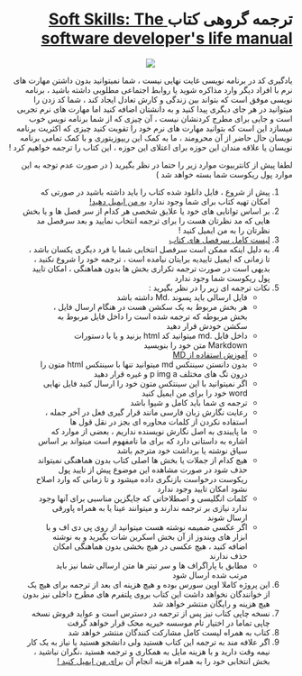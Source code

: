 <div dir="rtl">
<h1> ترجمه گروهی کتاب<a href="https://www.amazon.com/Soft-Skills-software-developers-manual/dp/1617292397"> Soft Skills: The software developer's life manual</a></h1>
  <div align="center">
    <img style="margin:0 auto;" src="https://images-na.ssl-images-amazon.com/images/I/51WiLueukSL._SX396_BO1,204,203,200_.jpg"/>
  </div>
  <p>
   یادگیری کد در برنامه نویسی غایت نهایی نیست ، شما نمیتوانید بدون داشتن مهارت های نرم با افراد دیگر وارد مذاکره شوید یا روابط اجتماعی مطلوبی داشته باشید ، برنامه نویسی موفق است که بتواند بین زندگی و کارش تعادل ایجاد کند ، شما کد زدن را میتوانید در هر جای دیگری پیدا کنید و به دانشتان اضافه کنید اما مهارت های نرم تجربی است و جایی برای مطرج کردنشان نیست ، آن چیزی که از شما برنامه نویس خوب میسازد این است که بتوانید مهارت های نرم خود را تقویت کنید چیزی که اکثریت برنامه نویسان حال حاضر از آن محرومند ، ما به کمک این ریپوزیتوری و با کمک تمامی برنامه نویسان یا علاقه مندان این حوزه برای اعتلای این حوزه ، این کتاب را ترجمه خواهیم کرد !
  </p>
<p>لطفا پیش از کانتربیوت موارد زیر را حتما در نظر بگیرید ( در صورت عدم توجه به این موارد پول ریکوست شما بسته خواهد شد )</p>
<ol>
  <li>
    پیش از شروع ، فایل دانلود شده کتاب را باید داشته باشید در صورتی که امکان تهیه کتاب برای شما وجود ندارد <a href="mailto:pouriya.babaali1998@gmail.com">به من ایمیل دهید!</a> 
  </li>
  <li>
   بر اساس توانایی های خود یا علایق شخصی هر کدام از سر فصل ها و یا بخش هایی که مد نظرتان هست را برای ترجمه انتخاب نمایید و بعد سرفصل مد نظرتان را  <ahref="mailto:pouriya.babaali1998@gmail.com">به من ایمیل کنید !</a>
  </li>
  <li><a href="https://github.com/pooooriya/SoftSkills/blob/main/Chapters.MD">لیست کامل سرفصل های کتاب</a></li>
    <li>
   به دلیل اینکه ممکن است سرفصل انتخابی شما با فرد دیگری یکسان باشد ، تا زمانی که ایمیل تاییدیه برایتان نیامده است ، ترجمه خود را شروع نکنید ، بدیهی است در صورت ترجمه تکراری بخش ها بدون هماهنگی ، امکان تایید پول ریکوست شما وجود ندارد  
  </li>
    <li>
      نکات ترجمه ای زیر را در نظر بگیرید :
      <ul>
        <li>فایل ارسالی باید پسوند .Md داشته باشد</li>
        <li>هر بخش مربوط به یک سکشن هست در هنگام ارسال فایل ، بخش مربوطه که ترجمه شده است را داخل فایل مربوط به سکشن خودش قرار دهید</li>
        <li>داخل فایل .md میتوانید کد html بزنید و یا با دستورات Markdown متن خود را بنویسید</li>
        <li><a href="https://docs.github.com/en/github/writing-on-github/getting-started-with-writing-and-formatting-on-github/basic-writing-and-formatting-syntax">آموزش استفاده از MD</a></li>
        <li>بدون دانستن سینتکس md میتوانید تنها با سینتکس html متون را درون تگ های مختلف p img a و غیره قرار دهید</li>
        <li>اگر نمیتوانید با این سینتکس متون خود را ارسال کنید فایل نهایی word خود را برای من ایمیل کنید</li>
        <li>ترجمه ی شما باید کامل و شیوا باشد</li>
        <li>رعایت نگارش زبان فارسی مانند قرار گیری فعل در آخر جمله ، استفاده نکردن از کلمات محاوره ای بجز در نقل قول ها</li>
        <li>ما پایبندی به اصل نگارش نویسنده نداریم ، بعضی از موارد که اشاره به داستانی دارد که برای ما نامفهوم است میتواند بر اساس سیاق نوشته یا برداشت خود مترجم باشد </li>
        <li>هیچ کدام از جملات یا بخش ها اصلی کتاب بدون هماهنگی نمیتواند حذف شود در صورت مشاهده این موضوع پیش از تایید پول ریکوست درخواست بازنگری داده میشود و تا زمانی که وارد اصلاح نشود امکان تایید وجود ندارد</li>
        <li>کلمات انگلیسی و اصطلاحاتی که جایگزین مناسبی برای آنها وجود ندارد نیازی بر ترجمه ندارند و میتوانند عینا یا به همراه پاورقی ارسال شوند</li>
        <li>اگر عکسی ضمیمه نوشته هست میتوانید از روی پی دی اف و با ابزار های ویندوز از آن بخش اسکرین شات بگیرید و به نوشته اضافه کنید ، هیچ عکسی در هیچ بخشی بدون هماهنگی امکان حذف ندارند</li>
        <li>مطابق با پاراگراف ها و سر تیتر ها متن ارسالی شما نیز باید مرتب شده ارسال شود</li>
      </ul>
  </li>
   <li>
    این پروژه کاملا اوپن سورس بوده و هیچ هزینه ای بعد از ترجمه برای هیچ یک از خوانندگان نخواهد داشت 
    این کتاب بروی پلتفرم های مطرح داخلی نیز بدون هیچ هزینه و رایگان منتشر خواهد شد 
   </li>
   <li>
    نسخه چاپی کتاب نیز پس از ترجمه در دسترس است و عواید فروش نسخه چاپی تماما در اختیار تام موسسه خیریه محک قرار خواهد گرفت 
  </li>
    <li>
کتاب به همراه لیست کامل مشارکت کنندگان منتشر خواهد شد    
  </li>
  <li>
    اگر علافه مند به ترجمه این کتاب هستید ولی دانشجو هستید یا نیاز به یک کار نیمه وقت دارید و با هزینه مایل به همکاری و ترجمه هستید ،نگران نباشید ، بخش انتخابی خود را به همراه هزینه انجام آن   <a href="mailto:pouriya.babaali1998@gmail.com">برای من ایمیل کنید !</a> 
  </li>
 </ol>
</div>
